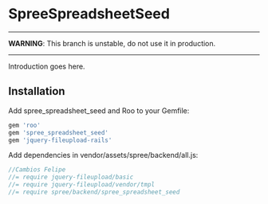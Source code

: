SpreeSpreadsheetSeed
====================

----

**WARNING**: This branch is unstable, do not use it in production.

----

Introduction goes here.

Installation
------------

Add spree_spreadsheet_seed and Roo to your Gemfile:

```ruby
gem 'roo'
gem 'spree_spreadsheet_seed'
gem 'jquery-fileupload-rails'

```

Add dependencies in vendor/assets/spree/backend/all.js:

```javascript
//Cambios Felipe
//= require jquery-fileupload/basic
//= require jquery-fileupload/vendor/tmpl
//= require spree/backend/spree_spreadsheet_seed
```

